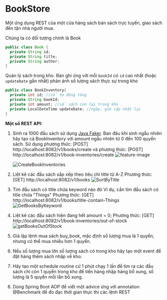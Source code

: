 # BookStore

Một ứng dụng REST của một cửa hàng sách bán sách trực tuyến, giao sách đến tận nhà người mua.

Chúng ta có đối tượng chính là Book

```java
public class Book {
  private String id;
  private String title;
  private String author;
}
```

Quản lý sách trong kho. Bản ghi ứng với mỗi `bookId` có `id` cao nhất (hoặc `updateDate` gần nhất) phản ánh số lượng sách thực sự trong kho
```java
public class BookInventory{
  private int id; //số tự động tăng
  private String bookId;
  private int amount; //số sách còn lại trong kho 
  private LocalDateTime updateDate; //ngày, giờ cập nhật lại
}
```

**Một số REST API:**

1. Sinh ra 1000 đầu sách sử dụng [Java Faker](https://www.baeldung.com/java-faker). Ban đâu khi sinh ngẫu nhiên hãy tạo cả BookInventory với amount ngẫu nhiên từ 0 đến 100 quyển sách.
   Sử dụng phương thức: [POST] http://localhost:8082/v1/books/create và
   phương thức: [POST] http://localhost:8082/v1/book-inventories/create
   ![feature-image](https://user-images.githubusercontent.com/41589790/141747433-072fbd68-83bc-4c21-8e3e-d991483d77d4.png)
 
   ![CreateBookInventories](https://user-images.githubusercontent.com/41589790/141748481-2259bbd8-d077-4ac4-a942-b695a1089b4c.png)


2. Liệt kê các đầu sách sắp xếp theo tiêu chí title từ A-Z
   Phương thức: [GET] http://localhost:8082/v1/books
   ![SortByTitle](https://user-images.githubusercontent.com/41589790/141748770-5984d1e0-cd53-495f-97b5-fcec694ab579.png)


3. Tìm đầu sách có title chứa keyword nào đó
   Ví dụ, cần tìm đầu sách có title chứa "Things"
   Phương thức: [GET] http://localhost:8082/v1/books/title-contain-Things
   ![GetBooksByKeyword](https://user-images.githubusercontent.com/41589790/141748664-09d3b3da-7203-4af4-b9cd-85590f47ec0f.png)


5. Liệt kê các đầu sách hiện đang hết amount = 0;
   Phương thức: [GET] http://localhost:8082/v1/book-inventories/out-of-stock
  ![getBooksOutOfStock](https://user-images.githubusercontent.com/41589790/141800558-30cd1732-83e2-4ab6-a36c-f97465afae6b.png)


5. Giả lập lệnh mua sách buy_book, mặc định số lượng mua là 1 quyển, nhưng có thể mua nhiều hơn 1 quyển.
6. Nếu số lượng mua lớn số lượng sách có trong kho hãy tạo một event để đặt hàng thêm sách nhập về kho.
7. Hãy tạo một schedule routine cứ 1 phút chạy 1 lần để tìm ra các đầu sách chỉ còn 1 quyển trong kho để tiến hàng nhập hàng bổ xung, số lượng là 5 quyển mỗi lần bổ xung.
8. Dùng Spring Boot AOP để viết một advice ứng với annotation @Benchmark để đo đạc thời gian thực thi các lệnh REST
